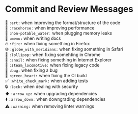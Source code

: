 # Commit and Review Messages
:art: `:art:` when improving the format/structure of the code    
:racehorse: `:racehorse:` when improving performance    
:non-potable_water: `:non-potable_water:` when plugging memory leaks    
:memo: `:memo:` when writing docs    
:fire: `:fire:` when fixing something in Firefox    
:globe_with_meridians: `:globe_with_meridians:` when fixing something in Safari    
:lollipop: `:lollipop:` when fixing somehting in Chrome    
:snail: `:snail:` when fixing something in Internet Explorer    
:steam_locomotive: `:steam_locomotive:` when fixing legacy code   
:bug: `:bug:` when fixing a bug    
:green_heart: `:green_heart:` when fixing the CI build    
:white_check_mark: `:white_check_mark:` when adding tests    
:lock: `:lock:` when dealing with security   
:arrow_up: `:arrow_up:` when upgrading dependencies    
:arrow_down: `:arrow_down:` when downgrading dependencies    
:warning: `:warning:` when removing linter warnings
